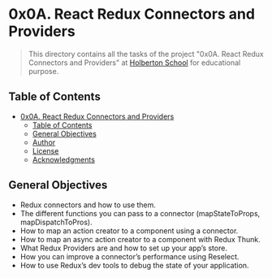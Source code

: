 # 0x0A. React Redux Connectors and Providers
> This directory contains all the tasks of the project "0x0A. React Redux Connectors and Providers" at [Holberton School](https://www.holbertonschool.com 'Holberton School.') for educational purpose.
## Table of Contents

- [0x0A. React Redux Connectors and Providers](#0x0a-react-redux-connectors-and-providers)
  - [Table of Contents](#table-of-contents)
  - [General Objectives](#general-objectives)
  - [Author](#author)
  - [License](#license)
  - [Acknowledgments](#acknowledgments)

## General Objectives

- Redux connectors and how to use them.
- The different functions you can pass to a connector (mapStateToProps, mapDispatchToPros).
- How to map an action creator to a component using a connector.
- How to map an async action creator to a component with Redux Thunk.
- What Redux Providers are and how to set up your app’s store.
- How you can improve a connector’s performance using Reselect.
- How to use Redux’s dev tools to debug the state of your application.
